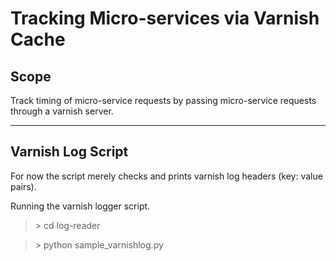 # Tracking Micro-services via Varnish Cache #

## Scope ##

Track timing of micro-service requests by passing micro-service requests through a varnish server.

***

## Varnish Log Script ##

For now the script merely checks and prints varnish log headers (key: value pairs).

Running the varnish logger script.

> &gt; cd log-reader

> &gt; python sample_varnishlog.py

